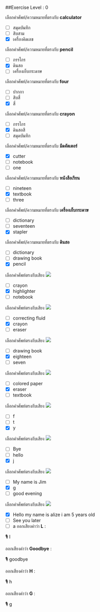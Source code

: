 ##Exercise Level : 0

 เลือกคำศัพท์/ความหมายที่ตรงกับ **calculator**
 - [ ] สมุดบันทึก
 - [ ] สิบสาม
 - [x] เครื่องคิดเลข

 เลือกคำศัพท์/ความหมายที่ตรงกับ **pencil**
 - [ ] กรรไกร
 - [x] ดินสอ
 - [ ] เครื่องเย็บกระดาษ

 เลือกคำศัพท์/ความหมายที่ตรงกับ **four**
 - [ ] ปากกา
 - [ ] สิบสี่
 - [x] สี่

 เลือกคำศัพท์/ความหมายที่ตรงกับ **crayon**
 - [ ] กรรไกร
 - [x] ดินสอสี
 - [ ] สมุดบันทึก

 เลือกคำศัพท์/ความหมายที่ตรงกับ **มีดคัตเตอร์**
 - [x] cutter
 - [ ] notebook
 - [ ] one

 เลือกคำศัพท์/ความหมายที่ตรงกับ **หนังสือเรียน**
 - [ ] nineteen
 - [x] textbook
 - [ ] three

 เลือกคำศัพท์/ความหมายที่ตรงกับ **เครื่องเย็บกระดาษ**
 - [ ] dictionary
 - [ ] seventeen
 - [x] stapler

 เลือกคำศัพท์/ความหมายที่ตรงกับ **ดินสอ**
 - [ ] dictionary
 - [ ] drawing book
 - [x] pencil

 เลือกคำศัพท์ตรงกับเสียง ![](![](/media/audio/highlighter.mp3)) 
 - [ ] crayon
 - [x] highlighter
 - [ ] notebook

 เลือกคำศัพท์ตรงกับเสียง ![](![](/media/audio/crayon.mp3)) 
 - [ ] correcting fluid
 - [x] crayon
 - [ ] eraser

 เลือกคำศัพท์ตรงกับเสียง ![](![](/media/audio/eighteen.mp3)) 
 - [ ] drawing book
 - [x] eighteen
 - [ ] seven

 เลือกคำศัพท์ตรงกับเสียง ![](![](/media/audio/eraser.mp3)) 
 - [ ] colored paper
 - [x] eraser
 - [ ] textbook

 เลือกคำศัพท์ตรงกับเสียง ![](![](/media/audio/y.mp3)) 
 - [ ] f
 - [ ] t
 - [x] y

 เลือกคำศัพท์ตรงกับเสียง ![](![](/media/audio/j.mp3)) 
 - [ ] Bye
 - [ ] hello
 - [x] j

 เลือกคำศัพท์ตรงกับเสียง ![](![](/media/audio/g.mp3)) 
 - [ ] My name is Jim
 - [x] g
 - [ ] good evening

 เลือกคำศัพท์ตรงกับเสียง ![](![](/media/audio/Hello&#x20;my&#x20;name&#x20;is&#x20;alize&#x20;i&#x20;am&#x20;5&#x20;years&#x20;old.mp3)) 
 - [x] Hello my name is alize i am 5 years old
 - [ ] See you later
 - [ ] a
ออกเสียงคำว่า **L** :

🎙️ l

ออกเสียงคำว่า **Goodbye** :

🎙️ goodbye

ออกเสียงคำว่า **H** :

🎙️ h

ออกเสียงคำว่า **G** :

🎙️ g

